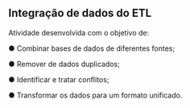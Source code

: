 ## Integração de dados do ETL

Atividade desenvolvida com o objetivo de:

  ● Combinar bases de dados de diferentes fontes;
  
  ● Remover de dados duplicados;
  
  ● Identificar e tratar conflitos;
  
  ● Transformar os dados para um formato unificado.
